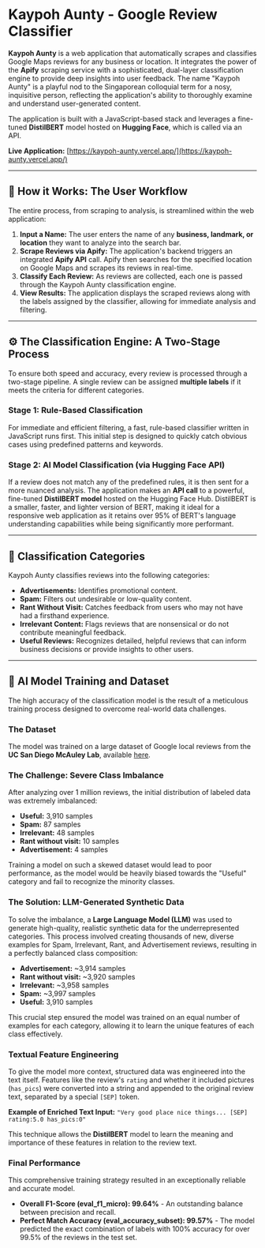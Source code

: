 
# Kaypoh Aunty - Google Review Classifier

**Kaypoh Aunty** is a web application that automatically scrapes and classifies Google Maps reviews for any business or location. It integrates the power of the **Apify** scraping service with a sophisticated, dual-layer classification engine to provide deep insights into user feedback. The name "Kaypoh Aunty" is a playful nod to the Singaporean colloquial term for a nosy, inquisitive person, reflecting the application's ability to thoroughly examine and understand user-generated content.

The application is built with a JavaScript-based stack and leverages a fine-tuned **DistilBERT** model hosted on **Hugging Face**, which is called via an API.

**Live Application:** [https://kaypoh-aunty.vercel.app/](https://kaypoh-aunty.vercel.app/)

---

## 🚀 How it Works: The User Workflow

The entire process, from scraping to analysis, is streamlined within the web application:

1.  **Input a Name:** The user enters the name of any **business, landmark, or location** they want to analyze into the search bar.
2.  **Scrape Reviews via Apify:** The application's backend triggers an integrated **Apify API** call. Apify then searches for the specified location on Google Maps and scrapes its reviews in real-time.
3.  **Classify Each Review:** As reviews are collected, each one is passed through the Kaypoh Aunty classification engine.
4.  **View Results:** The application displays the scraped reviews along with the labels assigned by the classifier, allowing for immediate analysis and filtering.

---

## ⚙️ The Classification Engine: A Two-Stage Process

To ensure both speed and accuracy, every review is processed through a two-stage pipeline. A single review can be assigned **multiple labels** if it meets the criteria for different categories.

### Stage 1: Rule-Based Classification

For immediate and efficient filtering, a fast, rule-based classifier written in JavaScript runs first. This initial step is designed to quickly catch obvious cases using predefined patterns and keywords.

### Stage 2: AI Model Classification (via Hugging Face API)

If a review does not match any of the predefined rules, it is then sent for a more nuanced analysis. The application makes an **API call** to a powerful, fine-tuned **DistilBERT model** hosted on the Hugging Face Hub. DistilBERT is a smaller, faster, and lighter version of BERT, making it ideal for a responsive web application as it retains over 95% of BERT's language understanding capabilities while being significantly more performant.

---

## 🧐 Classification Categories

Kaypoh Aunty classifies reviews into the following categories:

*   **Advertisements:** Identifies promotional content.
*   **Spam:** Filters out undesirable or low-quality content.
*   **Rant Without Visit:** Catches feedback from users who may not have had a firsthand experience.
*   **Irrelevant Content:** Flags reviews that are nonsensical or do not contribute meaningful feedback.
*   **Useful Reviews:** Recognizes detailed, helpful reviews that can inform business decisions or provide insights to other users.

---

## 🤖 AI Model Training and Dataset

The high accuracy of the classification model is the result of a meticulous training process designed to overcome real-world data challenges.

### The Dataset

The model was trained on a large dataset of Google local reviews from the **UC San Diego McAuley Lab**, available [here](https://mcauleylab.ucsd.edu/public_datasets/gdrive/googlelocal/).

### The Challenge: Severe Class Imbalance

After analyzing over 1 million reviews, the initial distribution of labeled data was extremely imbalanced:

*   **Useful:** 3,910 samples
*   **Spam:** 87 samples
*   **Irrelevant:** 48 samples
*   **Rant without visit:** 10 samples
*   **Advertisement:** 4 samples

Training a model on such a skewed dataset would lead to poor performance, as the model would be heavily biased towards the "Useful" category and fail to recognize the minority classes.

### The Solution: LLM-Generated Synthetic Data

To solve the imbalance, a **Large Language Model (LLM)** was used to generate high-quality, realistic synthetic data for the underrepresented categories. This process involved creating thousands of new, diverse examples for Spam, Irrelevant, Rant, and Advertisement reviews, resulting in a perfectly balanced class composition:

*   **Advertisement:** ~3,914 samples
*   **Rant without visit:** ~3,920 samples
*   **Irrelevant:** ~3,958 samples
*   **Spam:** ~3,997 samples
*   **Useful:** 3,910 samples

This crucial step ensured the model was trained on an equal number of examples for each category, allowing it to learn the unique features of each class effectively.

### Textual Feature Engineering

To give the model more context, structured data was engineered into the text itself. Features like the review's `rating` and whether it included pictures (`has_pics`) were converted into a string and appended to the original review text, separated by a special `[SEP]` token.

**Example of Enriched Text Input:**
`"Very good place nice things... [SEP] rating:5.0 has_pics:0"`

This technique allows the **DistilBERT** model to learn the meaning and importance of these features in relation to the review text.

### Final Performance

This comprehensive training strategy resulted in an exceptionally reliable and accurate model.

*   **Overall F1-Score (eval\_f1\_micro): 99.64%** - An outstanding balance between precision and recall.
*   **Perfect Match Accuracy (eval\_accuracy\_subset): 99.57%** - The model predicted the exact combination of labels with 100% accuracy for over 99.5% of the reviews in the test set.